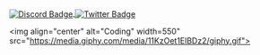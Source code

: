 <div id="badges">
  <a href="https://discord.com/users/unagaldai#6195">
    <img align="center" src="https://img.shields.io/badge/Discord-blue?style=for-the-badge&logo=discord&logoColor=white" alt="Discord Badge"/>
  </a>
  <a href="https://twitter.com/uug4na_">
    <img align="center" src="https://img.shields.io/badge/Twitter-blue?style=for-the-badge&logo=twitter&logoColor=white" alt="Twitter Badge"/>
  </a>
</div>

 <img align="center" alt="Coding" width=550" src="https://media.giphy.com/media/11KzOet1ElBDz2/giphy.gif">
